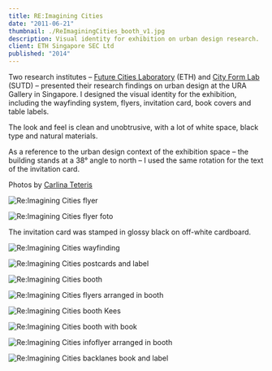 ```yaml
---
title: RE:Imagining Cities
date: "2011-06-21"
thumbnail: ./ReImaginingCities_booth_v1.jpg
description: Visual identity for exhibition on urban design research.
client: ETH Singapore SEC Ltd
published: "2014"
---
```


Two research institutes – [Future Cities Laboratory](https://fcl.ethz.ch/) (ETH) and [City Form Lab](http://cityform.mit.edu/) (SUTD) – presented their research findings on urban design at the URA Gallery in Singapore. I designed the visual identity for the exhibition, including the wayfinding system, flyers, invitation card, book covers and table labels.

The look and feel is clean and unobtrusive, with a lot of white space, black type and natural materials.

As a reference to the urban design context of the exhibition space – the building stands at a 38° angle to north – I used the same rotation for the text of the invitation card.

<p class="footnotes">
Photos by <a href="http://www.carlinateteris.com/">Carlina Teteris</a>
</p>

<div class="kg-card kg-image-card kg-image-shadow kg-nopointer">

![Re:Imagining Cities flyer](./ReImaginingCities_flyer.jpg)

</div>


<div class="kg-nopointer">

![Re:Imagining Cities flyer foto](./ReImaginingCities_flyer_zoom.jpg)

</div>


The invitation card was stamped in glossy black on off-white cardboard.

<div class="kg-nopointer">

![Re:Imagining Cities wayfinding](./ReImaginingCities_wayfinding.jpg)

</div>

<div class="kg-card kg-image-card kg-width-full kg-nopointer">

![Re:Imagining Cities postcards and label](./ReImaginingCities_detail2.jpg)

</div>

<div class="kg-nopointer">

![Re:Imagining Cities booth](./ReImaginingCities_booth_v3.jpg)

</div>

<div class="kg-nopointer">

![Re:Imagining Cities flyers arranged in booth](./ReImaginingCities_booth_flyers.jpg)

</div>

<div class="kg-nopointer">

![Re:Imagining Cities booth Kees](./ReImaginingCities_booth_v2.jpg)

</div>

<div class="kg-nopointer">

![Re:Imagining Cities booth with book](./ReImaginingCities_detail1.jpg)

</div>


<div class="kg-nopointer">

![Re:Imagining Cities infoflyer arranged in booth](./ReImaginingCities_detail3.jpg)

</div>

<div class="kg-card kg-image-card kg-width-wide kg-nopointer">

![Re:Imagining Cities backlanes book and label](./ReImaginingCities_detail4.jpg)

</div>

